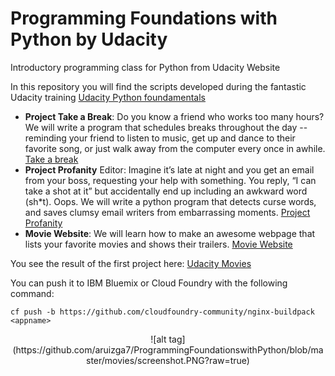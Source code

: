 # Programming Foundations with Python by Udacity
 Introductory programming class for Python from Udacity Website
 
 In this repository you will find the scripts developed during the fantastic Udacity training 
[Udacity Python foundamentals](https://www.udacity.com/course/ud036)


* **Project Take a Break**: Do you know a friend who works too many hours? We will write a program that schedules breaks throughout the day -- reminding your friend to listen to music, get up and dance to their favorite song, or just walk away from the computer every once in awhile. [Take a break](http://youtu.be/C29aerpwkc8)
* **Project Profanity** Editor: Imagine it’s late at night and you get an email from your boss, requesting your help with something. You reply, “I can take a shot at it” but accidentally end up including an awkward word (sh*t). Oops. We will write a python program that detects curse words, and saves clumsy email writers from embarrassing moments. [Project Profanity](http://youtu.be/Rvj2UI-wVXA)
* **Movie Website**: We will learn how to make an awesome webpage that lists your favorite movies and shows their trailers. [Movie Website](https://www.youtube.com/watch?v=X0FoelOIZM0&t=1m24s )
 
You see the result of the first project here: 
[Udacity Movies](http://udacitymovies.mybluemix.net/)

You can push it to IBM Bluemix or Cloud Foundry with the following command:

```
cf push -b https://github.com/cloudfoundry-community/nginx-buildpack <appname>
```

<center>![alt tag](https://github.com/aruizga7/ProgrammingFoundationswithPython/blob/master/movies/screenshot.PNG?raw=true)</center>

